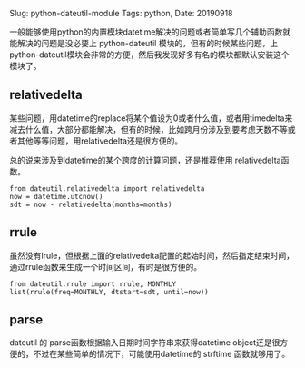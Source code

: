 Slug: python-dateutil-module
Tags:  python, 
Date: 20190918


一般能够使用python的内置模块datetime解决的问题或者简单写几个辅助函数就能解决的问题是没必要上 python-dateutil 模块的，但有的时候某些问题，上python-dateutil模块会非常的方便，然后我发现好多有名的模块都默认安装这个模块了。



## relativedelta

某些问题，用datetime的replace将某个值设为0或者什么值，或者用timedelta来减去什么值，大部分都能解决，但有的时候，比如跨月份涉及到要考虑天数不等或者其他等等问题，用relativedelta还是很方便的。

总的说来涉及到datetime的某个跨度的计算问题，还是推荐使用 relativedelta函数。

```
from dateutil.relativedelta import relativedelta
now = datetime.utcnow()
sdt = now - relativedelta(months=months)
```



## rrule

虽然没有lrule，但根据上面的relativedelta配置的起始时间，然后指定结束时间，通过rrule函数来生成一个时间区间，有时是很方便的。

```
from dateutil.rrule import rrule, MONTHLY
list(rrule(freq=MONTHLY, dtstart=sdt, until=now))
```



## parse

dateutil 的 parse函数根据输入日期时间字符串来获得datetime object还是很方便的，不过在某些简单的情况下，可能使用datetime的 strftime  函数就够用了。